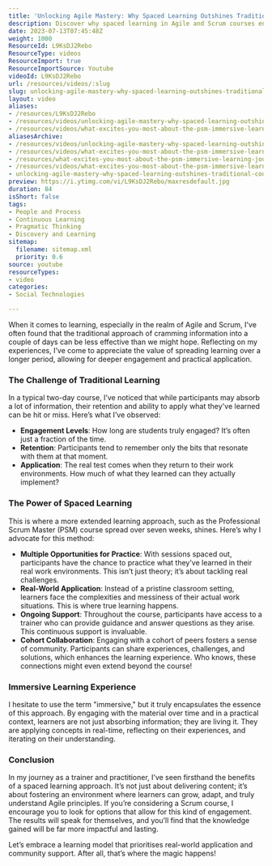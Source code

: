 ```yaml
---
title: 'Unlocking Agile Mastery: Why Spaced Learning Outshines Traditional Courses'
description: Discover why spaced learning in Agile and Scrum courses enhances retention and real-world application. Transform your learning experience today!
date: 2023-07-13T07:45:48Z
weight: 1000
ResourceId: L9KsDJ2Rebo
ResourceType: videos
ResourceImport: true
ResourceImportSource: Youtube
videoId: L9KsDJ2Rebo
url: /resources/videos/:slug
slug: unlocking-agile-mastery-why-spaced-learning-outshines-traditional-courses
layout: video
aliases:
- /resources/L9KsDJ2Rebo
- /resources/videos/unlocking-agile-mastery-why-spaced-learning-outshines-traditional-courses
- /resources/videos/what-excites-you-most-about-the-psm-immersive-learning-journey-for-delegates
aliasesArchive:
- /resources/videos/unlocking-agile-mastery-why-spaced-learning-outshines-traditional-courses
- /resources/videos/what-excites-you-most-about-the-psm-immersive-learning-journey-for-delegates-
- /resources/what-excites-you-most-about-the-psm-immersive-learning-journey-for-delegates-
- /resources/videos/what-excites-you-most-about-the-psm-immersive-learning-journey-for-delegates
- unlocking-agile-mastery-why-spaced-learning-outshines-traditional-courses
preview: https://i.ytimg.com/vi/L9KsDJ2Rebo/maxresdefault.jpg
duration: 84
isShort: false
tags:
- People and Process
- Continuous Learning
- Pragmatic Thinking
- Discovery and Learning
sitemap:
  filename: sitemap.xml
  priority: 0.6
source: youtube
resourceTypes:
- video
categories:
- Social Technologies

---
```

When it comes to learning, especially in the realm of Agile and Scrum, I've often found that the traditional approach of cramming information into a couple of days can be less effective than we might hope. Reflecting on my experiences, I’ve come to appreciate the value of spreading learning over a longer period, allowing for deeper engagement and practical application.

### The Challenge of Traditional Learning

In a typical two-day course, I’ve noticed that while participants may absorb a lot of information, their retention and ability to apply what they've learned can be hit or miss. Here’s what I’ve observed:

- **Engagement Levels**: How long are students truly engaged? It’s often just a fraction of the time.
- **Retention**: Participants tend to remember only the bits that resonate with them at that moment.
- **Application**: The real test comes when they return to their work environments. How much of what they learned can they actually implement?

### The Power of Spaced Learning

This is where a more extended learning approach, such as the Professional Scrum Master (PSM) course spread over seven weeks, shines. Here’s why I advocate for this method:

- **Multiple Opportunities for Practice**: With sessions spaced out, participants have the chance to practice what they’ve learned in their real work environments. This isn’t just theory; it’s about tackling real challenges.
- **Real-World Application**: Instead of a pristine classroom setting, learners face the complexities and messiness of their actual work situations. This is where true learning happens.
- **Ongoing Support**: Throughout the course, participants have access to a trainer who can provide guidance and answer questions as they arise. This continuous support is invaluable.
- **Cohort Collaboration**: Engaging with a cohort of peers fosters a sense of community. Participants can share experiences, challenges, and solutions, which enhances the learning experience. Who knows, these connections might even extend beyond the course!

### Immersive Learning Experience

I hesitate to use the term "immersive," but it truly encapsulates the essence of this approach. By engaging with the material over time and in a practical context, learners are not just absorbing information; they are living it. They are applying concepts in real-time, reflecting on their experiences, and iterating on their understanding.

### Conclusion

In my journey as a trainer and practitioner, I’ve seen firsthand the benefits of a spaced learning approach. It’s not just about delivering content; it’s about fostering an environment where learners can grow, adapt, and truly understand Agile principles. If you’re considering a Scrum course, I encourage you to look for options that allow for this kind of engagement. The results will speak for themselves, and you’ll find that the knowledge gained will be far more impactful and lasting. 

Let’s embrace a learning model that prioritises real-world application and community support. After all, that’s where the magic happens!
